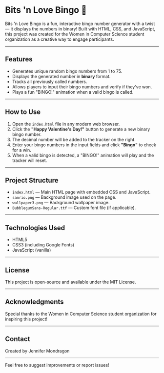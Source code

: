 # Bits 'n Love Bingo 🎉

Bits 'n Love Bingo is a fun, interactive bingo number generator with a twist — it displays the numbers in binary! Built with HTML, CSS, and JavaScript, this project was created for the Women in Computer Science student organization as a creative way to engage participants.

---

## Features

- Generates unique random bingo numbers from 1 to 75.
- Displays the generated number in **binary** format.
- Tracks all previously called numbers.
- Allows players to input their bingo numbers and verify if they've won.
- Plays a fun "BINGO!" animation when a valid bingo is called.

---

## How to Use

1. Open the `index.html` file in any modern web browser.
2. Click the **"Happy Valentine's Day!"** button to generate a new binary bingo number.
3. The decimal number will be added to the tracker on the right.
4. Enter your bingo numbers in the input fields and click **"Bingo"** to check for a win.
5. When a valid bingo is detected, a "BINGO!" animation will play and the tracker will reset.

---

## Project Structure

- `index.html` — Main HTML page with embedded CSS and JavaScript.
- `sanrio.png` — Background image used on the page.
- `wallpaper3.png` — Background wallpaper image.
- `BubblegumSans-Regular.ttf` — Custom font file (if applicable).

---

## Technologies Used

- HTML5
- CSS3 (including Google Fonts)
- JavaScript (vanilla)

---

## License

This project is open-source and available under the MIT License.

---

## Acknowledgments

Special thanks to the Women in Computer Science student organization for inspiring this project!

---

## Contact

Created by Jennifer Mondragon  

---

Feel free to suggest improvements or report issues!

